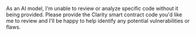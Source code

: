 As an AI model, I'm unable to review or analyze specific code without it being provided. Please provide the Clarity smart contract code you'd like me to review and I'll be happy to help identify any potential vulnerabilities or flaws.
